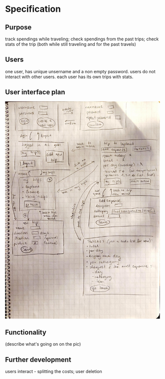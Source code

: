 # Specification

## Purpose
track spendings while traveling;
check spendings from the past trips;
check stats of the trip (both while still traveling and for the past travels)

## Users
one user, has unique unsername and a non empty password. users do not interact with other users. each user has its own trips with stats. 

## User interface plan
<img src="UI-plan.jpg"> 

## Functionality
(describe what's going on on the pic)

## Further development
users interact - splitting the costs;
user deletion
